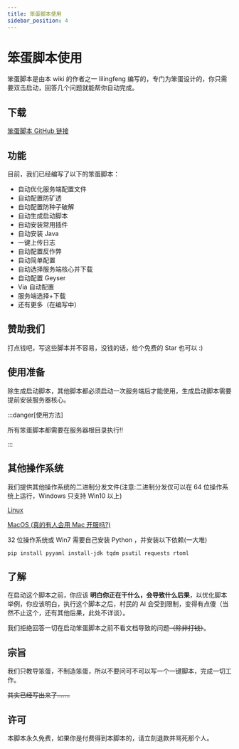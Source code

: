 ```yaml
---
title: 笨蛋脚本使用
sidebar_position: 4
---
```


# 笨蛋脚本使用

笨蛋脚本是由本 wiki 的作者之一 lilingfeng 编写的，专门为笨蛋设计的，你只需要双击启动，回答几个问题就能帮你自动完成。

## 下载

[笨蛋脚本 GitHub 链接](https://github.com/lilingfengdev/NitWiki-Script)

## 功能

目前，我们已经编写了以下的笨蛋脚本：

* 自动优化服务端配置文件
* 自动配置防矿透
* 自动配置防种子破解
* 自动生成启动脚本
* 自动安装常用插件
* 自动安装 Java
* 一键上传日志
* 自动配置反作弊
* 自动简单配置
* 自动选择服务端核心并下载
* 自动配置 Geyser
* Via 自动配置
* 服务端选择+下载
* 还有更多（在编写中）

## 赞助我们

打点钱吧，写这些脚本并不容易，没钱的话，给个免费的 Star 也可以 :)

## 使用准备

除生成启动脚本，其他脚本都必须启动一次服务端后才能使用，生成启动脚本需要提前安装服务器核心。

:::danger[使用方法]

所有笨蛋脚本都需要在服务器根目录执行!!

:::

## 其他操作系统

我们提供其他操作系统的二进制分发文件(注意:二进制分发仅可以在 64 位操作系统上运行，Windows 只支持 Win10 以上)

[Linux](https://github.com/lilingfengdev/NitWiki-Script/releases/tag/ubuntu-latest)

[MacOS (真的有人会用 Mac 开服吗?)](https://github.com/lilingfengdev/NitWiki-Script/releases/tag/macos-latest)

32 位操作系统或 Win7 需要自己安装 Python ，并安装以下依赖(一大堆)

```shell
pip install pyyaml install-jdk tqdm psutil requests rtoml
```

## 了解

在启动这个脚本之前，你应该 **明白你正在干什么，会导致什么后果**，以优化脚本举例，你应该明白，执行这个脚本之后，村民的 AI 会受到限制，变得有点傻（当然不止这个，还有其他后果，此处不详谈）。

我们拒绝回答一切在启动笨蛋脚本之前不看文档导致的问题~~（除非打钱）~~。

## 宗旨

我们只教导笨蛋，不制造笨蛋，所以不要问可不可以写一个一键脚本，完成一切工作。

~~其实已经写出来了.......~~

## 许可

本脚本永久免费，如果你是付费得到本脚本的，请立刻退款并骂死那个人。
